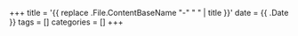 +++
title = '{{ replace .File.ContentBaseName "-" " " | title }}'
date = {{ .Date }}
tags = []
categories = []
+++
